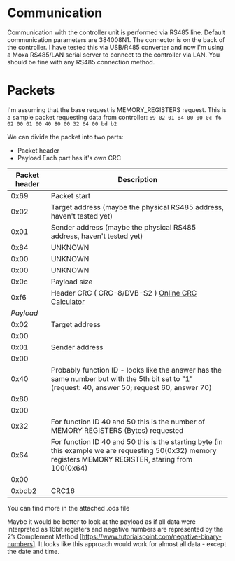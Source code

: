 # Communication
Communication with the controller unit is performed via RS485 line. Default communication parameters are 384008N1. The connector is on the back of the controller.
I have tested this via USB/R485 converter and now I'm using a Moxa RS485/LAN serial server to connect to the controller via LAN. You should be fine with any RS485 connection method.

# Packets
I'm assuming that the base request is MEMORY_REGISTERS request. 
This is a sample packet requesting data from controller:
`69 02 01 84 00 00 0c f6 02 00 01 00 40 80 00 32 64 00 bd b2`

We can divide the packet into two parts:
- Packet header
- Payload
Each part has it's own CRC

| Packet header | Description |
|---|---|
|0x69|Packet start|
|0x02|Target address (maybe the physical RS485 address, haven't tested yet)|
|0x01|Sender address (maybe the physical RS485 address, haven't tested yet)|
|0x84|UNKNOWN|
|0x00|UNKNOWN|
|0x00|UNKNOWN|
|0x0c|Payload size|
|0xf6|Header CRC ( CRC-8/DVB-S2 ) [Online CRC Calculator](https://crccalc.com/?crc=69%2002%2001%2084%2000%2000%200c&method=crc8&datatype=hex&outtype=hex)
|*Payload*||
|0x02| Target address|
|0x00||
|0x01| Sender address|
|0x00| |
|0x40| Probably function ID - looks like the answer has the same number but with the 5th bit set to "1" (request: 40, answer 50; request 60, answer 70) |
|0x80| |
|0x00| |
|0x32| For function ID 40 and 50 this is the number of MEMORY REGISTERS (Bytes) requested|
|0x64| For function ID 40 and 50 this is the starting byte (in this example we are requesting 50(0x32) memory registers MEMORY REGISTER, staring from 100(0x64)|
|0x00| |
|0xbdb2| CRC16|

You can find more in the attached .ods file

Maybe it would be better to look at the payload as if all data were interpreted as 16bit registers and negative numbers are represented by the 2’s Complement Method [https://www.tutorialspoint.com/negative-binary-numbers]. It looks like this approach would work for almost all data - except the date and time. 
